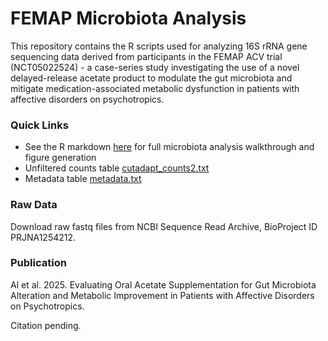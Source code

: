 # FEMAP Microbiota Analysis

This repository contains the R scripts used for analyzing 16S rRNA gene sequencing data derived from participants in the FEMAP ACV trial (NCT05022524) - a case-series study investigating the use of a novel delayed-release acetate product to modulate the gut microbiota and mitigate medication-associated metabolic dysfunction in patients with affective disorders on psychotropics.

### Quick Links
- See the R markdown [here](https://kait-al.github.io/FEMAP_ACV/index.html) for full microbiota analysis walkthrough and figure generation
- Unfiltered counts table [cutadapt_counts2.txt](https://github.com/kait-al/FEMAP/blob/main/data/cutadapt_counts2.txt)
- Metadata table [metadata.txt](https://github.com/kait-al/FEMAP/blob/main/data/metadata.txt)

### Raw Data
Download raw fastq files from NCBI Sequence Read Archive, BioProject ID PRJNA1254212.

### Publication
Al et al. 2025. Evaluating Oral Acetate Supplementation for Gut Microbiota Alteration and Metabolic Improvement in Patients with Affective Disorders on Psychotropics.

Citation pending.

